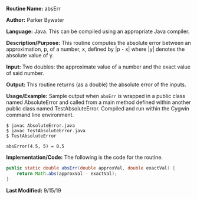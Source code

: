 **Routine Name:** absErr

**Author:** Parker Bywater

**Language:** Java. This can be compiled using an appropriate Java compiler. 

**Description/Purpose:** This routine computes the absolute error between an approximation, p, of a number, x, defined by |p - x| where 
|y| denotes the absolute value of y. 

**Input:** Two doubles: the approximate value of a number and the exact value of said number. 

**Output:** This routine returns (as a double) the absolute error of the inputs. 

**Usage/Example:** Sample output when `absErr` is wrapped in a public class named AbsoluteError and called from a main method 
defined within another public class named TestAbsoluteError. Compiled and run within the Cygwin command line environment. 
    
    $ javac AbsoluteError.java
    $ javac TestAbsoluteError.java
    $ TestAbsoluteError
    
    absError(4.5, 5) = 0.5


**Implementation/Code:** The following is the code for the routine.
    
```java 
public static double absErr(double approxVal, double exactVal) {
    return Math.abs(approxVal - exactVal);
}
```

**Last Modified:** 9/15/19
